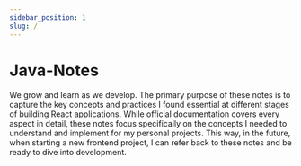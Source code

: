 ```yaml
---
sidebar_position: 1
slug: /
---
```


# Java-Notes

We grow and learn as we develop. The primary purpose of these notes is to capture the key concepts and practices I found essential at different stages of building React applications. While official documentation covers every aspect in detail, these notes focus specifically on the concepts I needed to understand and implement for my personal projects. This way, in the future, when starting a new frontend project, I can refer back to these notes and be ready to dive into development.
